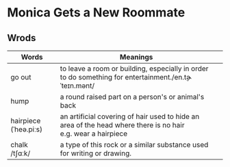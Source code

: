 # Monica Gets a New Roommate

## Wrods

<!-- prettier-ignore -->
| Words | Meanings | |
| --- | --- | --- |
| go out<br/> | to leave a room or building, especially in order to do something for entertainment./en.t̬ɚˈteɪn.mənt/  ||
| hump | a round raised part on a person's or animal's back | |
| hairpiece (ˈheə.piːs) | an artificial covering of hair used to hide an area of the head where there is no hair<br/> e.g. wear a hairpiece | |
| chalk<br/>/tʃɑːk/ | a type of this rock or a similar substance used for writing or drawing. ||
